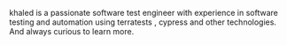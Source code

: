 khaled is a passionate software test engineer with experience in software testing and automation using terratests , cypress and other technologies. And always curious to learn more.